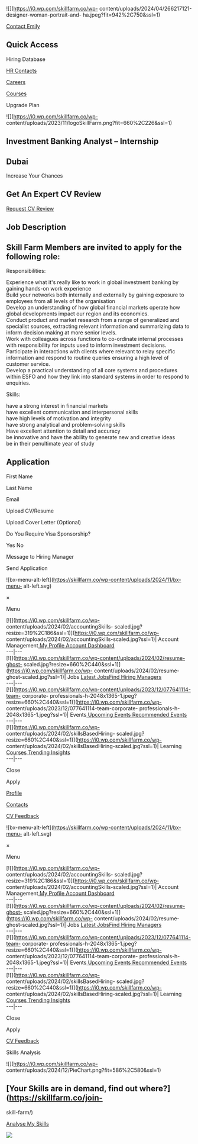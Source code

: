 ![](https://i0.wp.com/skillfarm.co/wp-
content/uploads/2024/04/266217121-designer-woman-portrait-and-
ha.jpeg?fit=942%2C750&ssl=1)

[ Contact Emily ](https://skillfarm.co/join-skill-farm/)

## Quick Access

Hiring Database

[ HR Contacts ](https://skillfarm.co/create-list-hr/)

[ Careers ](https://skillfarm.co/opportunities/)

[ Courses ](https://skillfarm.co/learning-portal/)

Upgrade Plan

![](https://i0.wp.com/skillfarm.co/wp-
content/uploads/2023/11/logoSkillFarm.png?fit=660%2C226&ssl=1)

## Investment Banking Analyst – Internship

## Dubai

Increase Your Chances

## Get An Expert CV Review

[ Request CV Review ](https://skillfarm.co/join-skill-farm/)

## Job Description

## Skill Farm Members are invited to apply for the following role:  
  
Responsibilities:  
  
Experience what it's really like to work in global investment banking by
gaining hands-on work experience  
Build your networks both internally and externally by gaining exposure to
employees from all levels of the organisation  
Develop an understanding of how global financial markets operate how global
developments impact our region and its economies.  
Conduct product and market research from a range of generalized and specialist
sources, extracting relevant information and summarizing data to inform
decision making at more senior levels.  
Work with colleagues across functions to co-ordinate internal processes with
responsibility for inputs used to inform investment decisions.  
Participate in interactions with clients where relevant to relay specific
information and respond to routine queries ensuring a high level of customer
service.  
Develop a practical understanding of all core systems and procedures within
ESFO and how they link into standard systems in order to respond to enquiries.  
  
Skills:  
  
have a strong interest in financial markets  
have excellent communication and interpersonal skills  
have high levels of motivation and integrity  
have strong analytical and problem-solving skills  
Have excellent attention to detail and accuracy  
be innovative and have the ability to generate new and creative ideas  
be in their penultimate year of study  

## Application

First Name

Last Name

Email

Upload CV/Resume

Upload Cover Letter (Optional)

Do You Require Visa Sponsorship?

Yes No

Message to Hiring Manager

Send Application

![bx-menu-alt-left](https://skillfarm.co/wp-content/uploads/2024/11/bx-menu-
alt-left.svg)

×

Menu

[![](https://i0.wp.com/skillfarm.co/wp-
content/uploads/2024/02/accountingSkills-
scaled.jpg?resize=319%2C186&ssl=1)](https://i0.wp.com/skillfarm.co/wp-
content/uploads/2024/02/accountingSkills-scaled.jpg?ssl=1)| Account
Management[ My Profile](https://skillfarm.co/my-profile)[ Account
Dashboard](https://skillfarm.co/activity-panel/)  
---|---  
[![](https://i0.wp.com/skillfarm.co/wp-content/uploads/2024/02/resume-ghost-
scaled.jpg?resize=660%2C440&ssl=1)](https://i0.wp.com/skillfarm.co/wp-
content/uploads/2024/02/resume-ghost-scaled.jpg?ssl=1)| Jobs [ Latest
Jobs](https://skillfarm.co/opportunities)[Find Hiring
Managers](https://skillfarm.co/recruiter-connect/)  
---|---  
[![](https://i0.wp.com/skillfarm.co/wp-content/uploads/2023/12/077641114-team-
corporate-
professionals-h-2048x1365-1.jpeg?resize=660%2C440&ssl=1)](https://i0.wp.com/skillfarm.co/wp-
content/uploads/2023/12/077641114-team-corporate-
professionals-h-2048x1365-1.jpeg?ssl=1)| Events[ Upcoming
Events](https://skillfarm.co/networking-events/)[ Recommended
Events](https://skillfarm.co/networking-events/)  
---|---  
[![](https://i0.wp.com/skillfarm.co/wp-
content/uploads/2024/02/skillsBasedHiring-
scaled.jpg?resize=660%2C440&ssl=1)](https://i0.wp.com/skillfarm.co/wp-
content/uploads/2024/02/skillsBasedHiring-scaled.jpg?ssl=1)| Learning[
Courses](https://skillfarm.co/learning-portal/)[ Trending
Insights](https://skillfarm.co/trending-insights/)  
---|---  
  
Close

Apply

[ Profile ](https://skillfarm.co/join-skill-farm)

[ Contacts ](https://skillfarm.co/join-skill-farm)

[ CV Feedback ](https://skillfarm.co/join-skill-farm)

![bx-menu-alt-left](https://skillfarm.co/wp-content/uploads/2024/11/bx-menu-
alt-left.svg)

×

Menu

[![](https://i0.wp.com/skillfarm.co/wp-
content/uploads/2024/02/accountingSkills-
scaled.jpg?resize=319%2C186&ssl=1)](https://i0.wp.com/skillfarm.co/wp-
content/uploads/2024/02/accountingSkills-scaled.jpg?ssl=1)| Account
Management[ My Profile](https://skillfarm.co/my-profile)[ Account
Dashboard](https://skillfarm.co/activity-panel/)  
---|---  
[![](https://i0.wp.com/skillfarm.co/wp-content/uploads/2024/02/resume-ghost-
scaled.jpg?resize=660%2C440&ssl=1)](https://i0.wp.com/skillfarm.co/wp-
content/uploads/2024/02/resume-ghost-scaled.jpg?ssl=1)| Jobs [ Latest
Jobs](https://skillfarm.co/opportunities)[Find Hiring
Managers](https://skillfarm.co/recruiter-connect/)  
---|---  
[![](https://i0.wp.com/skillfarm.co/wp-content/uploads/2023/12/077641114-team-
corporate-
professionals-h-2048x1365-1.jpeg?resize=660%2C440&ssl=1)](https://i0.wp.com/skillfarm.co/wp-
content/uploads/2023/12/077641114-team-corporate-
professionals-h-2048x1365-1.jpeg?ssl=1)| Events[ Upcoming
Events](https://skillfarm.co/networking-events/)[ Recommended
Events](https://skillfarm.co/networking-events/)  
---|---  
[![](https://i0.wp.com/skillfarm.co/wp-
content/uploads/2024/02/skillsBasedHiring-
scaled.jpg?resize=660%2C440&ssl=1)](https://i0.wp.com/skillfarm.co/wp-
content/uploads/2024/02/skillsBasedHiring-scaled.jpg?ssl=1)| Learning[
Courses](https://skillfarm.co/learning-portal/)[ Trending
Insights](https://skillfarm.co/trending-insights/)  
---|---  
  
Close

Apply

[ CV Feedback ](https://skillfarm.co/join-skill-farm)

Skills Analysis

![](https://i0.wp.com/skillfarm.co/wp-
content/uploads/2024/12/PieChart.png?fit=586%2C580&ssl=1)

## [Your Skills are in demand, find out where?](https://skillfarm.co/join-
skill-farm/)

[ Analyse My Skills ](https://skillfarm.co/join-skill-farm/)

![](https://pixel.wp.com/g.gif?v=ext&blog=223425838&post=138978&tz=0&srv=skillfarm.co&j=1%3A14.1&host=skillfarm.co&ref=&fcp=4972&rand=0.317347737729857)

